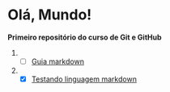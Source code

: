 # Olá, Mundo!
 **Primeiro repositório do curso de Git e GitHub**


1. - [ ] [Guia markdown](https://github.com/gustavoguanabara/git-github/blob/master/manuais-PDF/guia-markdown.pdf)

2. - [x] [Testando linguagem markdown](https://github.com/SilasPDJ/Ola-Mundo/issues/1)
